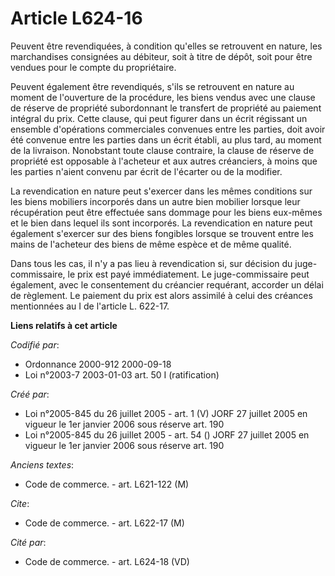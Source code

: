 # Article L624-16

Peuvent être revendiquées, à condition qu'elles se retrouvent en nature, les marchandises consignées au débiteur, soit à
titre de dépôt, soit pour être vendues pour le compte du propriétaire.

Peuvent également être revendiqués, s'ils se retrouvent en nature au moment de l'ouverture de la procédure, les biens vendus
avec une clause de réserve de propriété subordonnant le transfert de propriété au paiement intégral du prix. Cette clause,
qui peut figurer dans un écrit régissant un ensemble d'opérations commerciales convenues entre les parties, doit avoir été
convenue entre les parties dans un écrit établi, au plus tard, au moment de la livraison. Nonobstant toute clause contraire,
la clause de réserve de propriété est opposable à l'acheteur et aux autres créanciers, à moins que les parties n'aient
convenu par écrit de l'écarter ou de la modifier.

La revendication en nature peut s'exercer dans les mêmes conditions sur les biens mobiliers incorporés dans un autre bien
mobilier lorsque leur récupération peut être effectuée sans dommage pour les biens eux-mêmes et le bien dans lequel ils sont
incorporés. La revendication en nature peut également s'exercer sur des biens fongibles lorsque se trouvent entre les mains
de l'acheteur des biens de même espèce et de même qualité.

Dans tous les cas, il n'y a pas lieu à revendication si, sur décision du juge-commissaire, le prix est payé immédiatement. Le
juge-commissaire peut également, avec le consentement du créancier requérant, accorder un délai de règlement. Le paiement du
prix est alors assimilé à celui des créances mentionnées au I de l'article L. 622-17.

**Liens relatifs à cet article**

_Codifié par_:

  - Ordonnance 2000-912 2000-09-18
  - Loi n°2003-7 2003-01-03 art. 50 I (ratification)

_Créé par_:

  - Loi n°2005-845 du 26 juillet 2005 - art. 1 (V) JORF 27 juillet 2005 en vigueur le 1er janvier 2006 sous réserve art. 190
  - Loi n°2005-845 du 26 juillet 2005 - art. 54 () JORF 27 juillet 2005 en vigueur le 1er janvier 2006 sous réserve art. 190

_Anciens textes_:

  - Code de commerce. - art. L621-122 (M)

_Cite_:

  - Code de commerce. - art. L622-17 (M)

_Cité par_:

  - Code de commerce. - art. L624-18 (VD)
